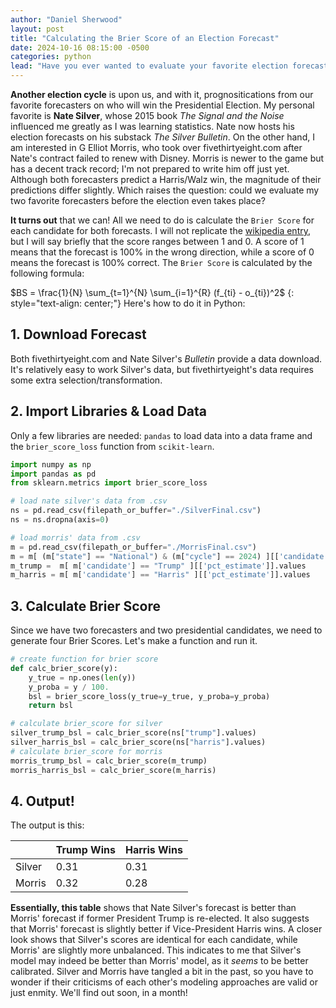 ```yaml
---
author: "Daniel Sherwood"
layout: post
title: "Calculating the Brier Score of an Election Forecast"
date: 2024-10-16 08:15:00 -0500
categories: python
lead: "Have you ever wanted to evaluate your favorite election forecast?"
---
```

**Another election cycle** is upon us, and with it, prognositications from our favorite forecasters on who will win the Presidential Election.
My personal favorite is **Nate Silver**, whose 2015 book _The Signal and the Noise_ influenced me greatly as I was learning statistics. 
Nate now hosts his election forecasts on his substack _The Silver Bulletin_. 
On the other hand, I am interested in G Elliot Morris, who took over fivethirtyeight.com after Nate's contract failed to renew with Disney. 
Morris is newer to the game but has a decent track record; I'm not prepared to write him off just yet. 
Although both forecasters predict a Harris/Walz win, the magnitude of their predictions differ slightly. Which raises the question: could we evaluate my two favorite forecasters
before the election even takes place?

**It turns out** that we can! All we need to do is calculate the `Brier Score` for each candidate for both forecasts. I will not replicate the 
[wikipedia entry](https://en.wikipedia.org/wiki/Brier_score), but I will say briefly that the score ranges between 1 and 0. 
A score of 1 means that the forecast is 100% in the wrong direction, while a score of 0 means the forecast is 100% correct.
The `Brier Score` is calculated by the following formula:

$BS = \frac{1}{N} \sum_{t=1}^{N} \sum_{i=1}^{R} (f_{ti} - o_{ti})^2$
{: style="text-align: center;"}
Here's how to do it in Python:

## 1. Download Forecast
Both fivethirtyeight.com and Nate Silver's _Bulletin_ provide a data download. It's relatively easy to work Silver's data, but fivethirtyeight's data
requires some extra selection/transformation.

## 2. Import Libraries & Load Data
Only a few libraries are needed: `pandas` to load data into a data frame and the `brier_score_loss` function from `scikit-learn`. 

```python
import numpy as np
import pandas as pd
from sklearn.metrics import brier_score_loss

# load nate silver's data from .csv
ns = pd.read_csv(filepath_or_buffer="./SilverFinal.csv")
ns = ns.dropna(axis=0)

# load morris' data from .csv
m = pd.read_csv(filepath_or_buffer="./MorrisFinal.csv")
m = m[ (m["state"] == "National") & (m["cycle"] == 2024) ][['candidate','pct_estimate']]
m_trump =  m[ m['candidate'] == "Trump" ][['pct_estimate']].values
m_harris = m[ m['candidate'] == "Harris" ][['pct_estimate']].values

```

## 3. Calculate Brier Score
Since we have two forecasters and two presidential candidates, we need to generate four Brier Scores. 
Let's make a function and run it. 

```python
# create function for brier score
def calc_brier_score(y):
    y_true = np.ones(len(y))
    y_proba = y / 100.
    bsl = brier_score_loss(y_true=y_true, y_proba=y_proba)
    return bsl

# calculate brier_score for silver
silver_trump_bsl = calc_brier_score(ns["trump"].values)
silver_harris_bsl = calc_brier_score(ns["harris"].values)
# calculate brier_score for morris
morris_trump_bsl = calc_brier_score(m_trump)
morris_harris_bsl = calc_brier_score(m_harris)
```

## 4. Output!
The output is this: 

|        | Trump Wins | Harris Wins |
|:-------|:-----------|:------------|
| Silver | 0.31       | 0.31        |
| Morris | 0.32       | 0.28        |

**Essentially, this table** shows that Nate Silver's forecast is better than Morris' forecast if former President Trump is re-elected. 
It also suggests that Morris' forecast is slightly better if Vice-President Harris wins. 
A closer look shows that Silver's scores are identical for each candidate, while Morris' are slightly more 
unbalanced. This indicates to me that Silver's model may indeed be better than Morris' model, as it _seems_ to be better calibrated. 
Silver and Morris have tangled a bit in the past, so you have to wonder if their criticisms of each other's modeling approaches are 
valid or just enmity.  We'll find out soon, in a month!


